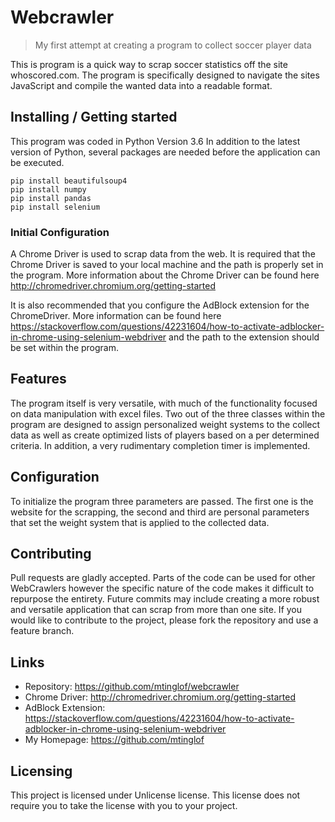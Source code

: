 # Webcrawler
> My first attempt at creating a program to collect soccer player data 

This is program is a quick way to scrap soccer statistics off the site whoscored.com. The program is specifically designed to navigate the sites JavaScript and compile the wanted data into a readable format. 

## Installing / Getting started
This program was coded in Python Version 3.6 
In addition to the latest version of Python, several packages are needed before the application can be executed.

```
pip install beautifulsoup4
pip install numpy
pip install pandas
pip install selenium
```

### Initial Configuration

A Chrome Driver is used to scrap data from the web. It is required that the Chrome Driver is saved to your local machine and the path is properly set in the program. More information about the Chrome Driver can be found here http://chromedriver.chromium.org/getting-started 

It is also recommended that you configure the AdBlock extension for the ChromeDriver. More information can be found here https://stackoverflow.com/questions/42231604/how-to-activate-adblocker-in-chrome-using-selenium-webdriver and the path to the extension should be set within the program. 

## Features

The program itself is very versatile, with much of the functionality focused on data manipulation with excel files. Two out of the three classes within the program are designed to assign personalized weight systems to the collect data as well as create optimized lists of players based on a per determined criteria. In addition, a very rudimentary completion timer is implemented. 

## Configuration

To initialize the program three parameters are passed. The first one is the website for the scrapping, the second and third are personal parameters that set the weight system that is applied to the collected data. 

## Contributing

Pull requests are gladly accepted. Parts of the code can be used for other WebCrawlers however the specific nature of the code makes it difficult to repurpose the entirety. Future commits may include creating a more robust and versatile application that can scrap from more than one site. If you would like to contribute to the project, please fork the repository and use a feature branch. 

## Links

- Repository: https://github.com/mtinglof/webcrawler
- Chrome Driver: http://chromedriver.chromium.org/getting-started 
- AdBlock Extension: https://stackoverflow.com/questions/42231604/how-to-activate-adblocker-in-chrome-using-selenium-webdriver
- My Homepage: https://github.com/mtinglof

## Licensing

This project is licensed under Unlicense license. This license does not require
you to take the license with you to your project.
